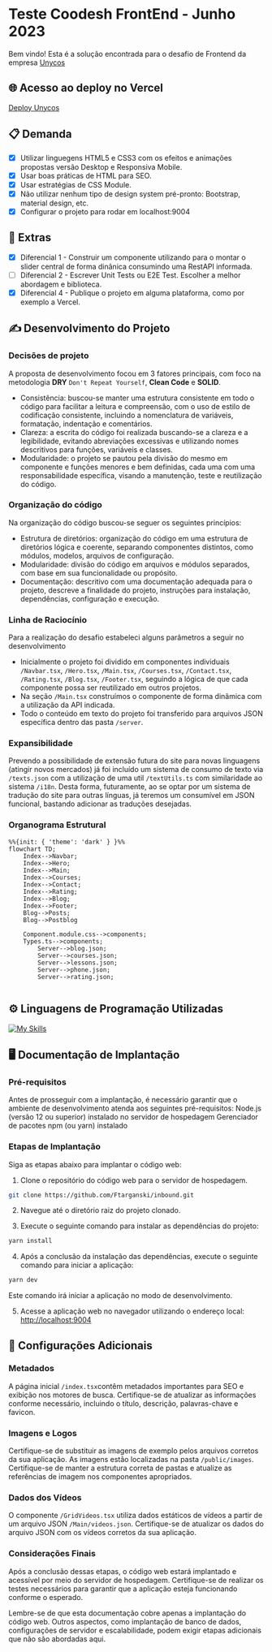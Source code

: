# Teste Coodesh FrontEnd - Junho 2023

Bem vindo!
Esta é a solução encontrada para o desafio de Frontend da empresa [Unycos](https://unycos.com/) 

## 🌐 Acesso ao deploy no Vercel
[Deploy Unycos](https://inbound-psi.vercel.app/) 

## 📋 Demanda
- [x] Utilizar linguegens HTML5 e CSS3 com os efeitos e animações propostas versão Desktop e Responsiva Mobile.
- [x] Usar boas práticas de HTML para SEO.
- [x] Usar estratégias de CSS Module.
- [x] Não utilizar nenhum tipo de design system pré-pronto: Bootstrap, material design, etc.
- [x] Configurar o projeto para rodar em localhost:9004

## 🧩 Extras
- [x] Diferencial 1 - Construir um componente utilizando para o montar o slider central de forma dinânica consumindo uma RestAPI informada.
- [ ] Diferencial 2 - Escrever Unit Tests ou E2E Test. Escolher a melhor abordagem e biblioteca.
- [x] Diferencial 4 - Publique o projeto em alguma plataforma, como por exemplo a Vercel.

## ✍️ Desenvolvimento do Projeto

### Decisões de projeto
A proposta de desenvolvimento focou em 3 fatores principais, com foco na metodologia **DRY** `Don't Repeat Yourself`, **Clean Code** e **SOLID**.
- Consistência: buscou-se manter uma estrutura consistente em todo o código para facilitar a leitura e compreensão, com o uso de estilo de codificação consistente, incluindo a nomenclatura de variáveis, formatação, indentação e comentários.
- Clareza: a escrita do código foi realizada buscando-se a clareza e a legibilidade, evitando abreviações excessivas e utilizando nomes descritivos para funções, variáveis e classes. 
- Modularidade: o projeto se pautou pela divisão do mesmo em componente e funções menores e bem definidas, cada uma com uma responsabilidade específica, visando a manutenção, teste e reutilização do código.

### Organização do código
Na organização do código buscou-se seguer os seguintes princípios:
- Estrutura de diretórios: organização do código em uma estrutura de diretórios lógica e coerente, separando componentes distintos, como módulos, modelos, arquivos de configuração.
- Modularidade: divisão do código em arquivos e módulos separados, com base em sua funcionalidade ou propósito.
- Documentação: descritivo com uma documentação adequada para o projeto, descreve a finalidade do projeto, instruções para instalação, dependências, configuração e execução.

### Linha de Raciocínio
Para a realização do desafio estabeleci alguns parâmetros a seguir no desenvolvimento
- Inicialmente o projeto foi dividido em componentes individuais `/Navbar.tsx`, `/Hero.tsx`, `/Main.tsx`, `/Courses.tsx`, `/Contact.tsx`, `/Rating.tsx`, `/Blog.tsx`, `/Footer.tsx`, seguindo a lógica de que cada componente possa ser reutilizado em outros projetos. 
- Na seção  `/Main.tsx` construímos o componente de forma dinâmica com a utilização da API indicada.
- Todo o conteúdo em texto do projeto foi transferido para arquivos JSON específica dentro das pasta `/server`.
 
### Expansibilidade
Prevendo a possibilidade de extensão futura do site para novas linguagens (atingir novos mercados) já foi incluído um sistema de consumo de texto via `/texts.json` com a utilização de uma util `/textUtils.ts` com similaridade ao sistema `/i18n`. Desta forma, futuramente, ao se optar por um sistema de tradução do site para outras línguas, já teremos um consumível em JSON funcional, bastando adicionar as traduções desejadas.

### Organograma Estrutural
```mermaid
%%{init: { 'theme': 'dark' } }%%
flowchart TD;
    Index-->Navbar;
    Index-->Hero;
    Index-->Main;
    Index-->Courses;
    Index-->Contact;
    Index-->Rating;
    Index-->Blog;
    Index-->Footer;
    Blog-->Posts;
    Blog-->Postblog
      
    Component.module.css-->components;
    Types.ts-->components;
        Server-->blog.json;
        Server-->courses.json;
        Server-->lessons.json;
        Server-->phone.json;
        Server-->rating.json;


```

## ⚙️ Linguagens de Programação Utilizadas
[![My Skills](https://skillicons.dev/icons?i=nextjs,html,css,js,ts&theme=light)](https://www.linkedin.com/in/targanski/)

## 🖥️ Documentação de Implantação

### Pré-requisitos
Antes de prosseguir com a implantação, é necessário garantir que o ambiente de desenvolvimento atenda aos seguintes pré-requisitos:
Node.js (versão 12 ou superior) instalado no servidor de hospedagem
Gerenciador de pacotes npm (ou yarn) instalado

### Etapas de Implantação
Siga as etapas abaixo para implantar o código web:

1. Clone o repositório do código web para o servidor de hospedagem.
```bash
git clone https://github.com/Ftarganski/inbound.git
```

2. Navegue até o diretório raiz do projeto clonado.

3. Execute o seguinte comando para instalar as dependências do projeto:
```bash
yarn install
```

4. Após a conclusão da instalação das dependências, execute o seguinte comando para iniciar a aplicação:
```bash
yarn dev
```
Este comando irá iniciar a aplicação no modo de desenvolvimento.

5. Acesse a aplicação web no navegador utilizando o endereço local: 
[http://localhost:9004](http://localhost:9004)

## 📄 Configurações Adicionais

### Metadados
A página inicial `/index.tsx`contêm metadados importantes para SEO e exibição nos motores de busca. Certifique-se de atualizar as informações conforme necessário, incluindo o título, descrição, palavras-chave e favicon.

### Imagens e Logos
Certifique-se de substituir as imagens de exemplo pelos arquivos corretos da sua aplicação. As imagens estão localizadas na pasta `/public/images`. Certifique-se de manter a estrutura correta de pastas e atualize as referências de imagem nos componentes apropriados.

### Dados dos Vídeos
O componente `/GridVideos.tsx` utiliza dados estáticos de vídeos a partir de um arquivo JSON `/Main/videos.json`. Certifique-se de atualizar os dados do arquivo JSON com os vídeos corretos da sua aplicação.

### Considerações Finais
Após a conclusão dessas etapas, o código web estará implantado e acessível por meio do servidor de hospedagem. Certifique-se de realizar os testes necessários para garantir que a aplicação esteja funcionando conforme o esperado.

Lembre-se de que esta documentação cobre apenas a implantação do código web. Outros aspectos, como implantação de banco de dados, configurações de servidor e escalabilidade, podem exigir etapas adicionais que não são abordadas aqui.
